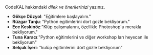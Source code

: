 CodeKAL hakkındaki _dilek ve önerilerinizi_ yazınız.

- **Gökçe Düzyol**: "Eğitimlere başlayalım."
- **Rüzgar Tanju**: "Python egitimlerini dort gozle bekliyorum."
- **Ece Keskinöz**:"Klüp çalışmalarını, özellikle Photoshop'u merakla bekliyorum."
- **Tuna Karacı**:"Python eğitimlerini ve diğer workshop ları heyecan ile bekliyorum"
- **Selçuk İşeri**: "kulüp eğitimlerini dört gözle bekliyorum"
